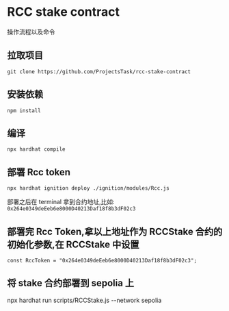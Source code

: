 # RCC stake contract

操作流程以及命令

## 拉取项目

```
git clone https://github.com/ProjectsTask/rcc-stake-contract
```

## 安装依赖

```
npm install
```

## 编译

```
npx hardhat compile
```

## 部署 Rcc token

```
npx hardhat ignition deploy ./ignition/modules/Rcc.js
```

部署之后在 terminal 拿到合约地址,比如: `0x264e0349deEeb6e8000D40213Daf18f8b3dF02c3`

## 部署完 Rcc Token,拿以上地址作为 RCCStake 合约的初始化参数,在 RCCStake 中设置

```
const RccToken = "0x264e0349deEeb6e8000D40213Daf18f8b3dF02c3";
```

## 将 stake 合约部署到 sepolia 上

npx hardhat run scripts/RCCStake.js --network sepolia

```

```
